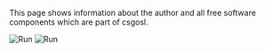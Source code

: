 This page shows information about the author and all free software components which are part of csgosl.

![Run](https://raw.githubusercontent.com/wiki/lenosisnickerboa/csgosl/pics/config-page-about1.jpg)
![Run](https://raw.githubusercontent.com/wiki/lenosisnickerboa/csgosl/pics/config-page-about2.jpg)